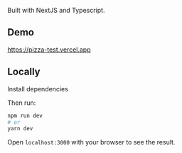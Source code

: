 Built with NextJS and Typescript.

## Demo

https://pizza-test.vercel.app

## Locally

Install dependencies

Then run:

```bash
npm run dev
# or
yarn dev
```

Open `localhost:3000` with your browser to see the result.
